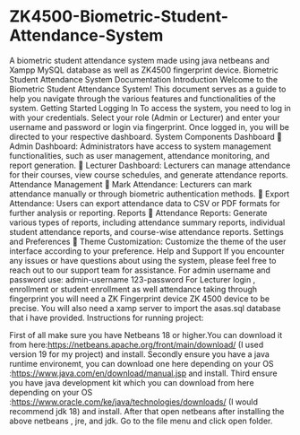 # ZK4500-Biometric-Student-Attendance-System
A biometric student attendance system made using java netbeans and  Xampp MySQL database as well as ZK4500 fingerprint device.
Biometric Student Attendance System Documentation
Introduction
Welcome to the Biometric Student Attendance System! This document serves as a guide to help you 
navigate through the various features and functionalities of the system.
Getting Started
Logging In
To access the system, you need to log in with your credentials. Select your role (Admin or Lecturer) and 
enter your username and password or login via fingerprint. Once logged in, you will be directed to your 
respective dashboard.
System Components
Dashboard
 Admin Dashboard: Administrators have access to system management functionalities, such as 
user management, attendance monitoring, and report generation.
 Lecturer Dashboard: Lecturers can manage attendance for their courses, view course schedules, 
and generate attendance reports.
Attendance Management
 Mark Attendance: Lecturers can mark attendance manually or through biometric authentication 
methods.
 Export Attendance: Users can export attendance data to CSV or PDF formats for further analysis
or reporting.
Reports
 Attendance Reports: Generate various types of reports, including attendance summary reports, 
individual student attendance reports, and course-wise attendance reports.
Settings and Preferences
 Theme Customization: Customize the theme of the user interface according to your preference.
Help and Support
If you encounter any issues or have questions about using the system, please feel free to reach out to our 
support team for assistance.
For admin username and password use:
admin-username
123-password
For Lecturer login , enrollment or student enrollment as well attendance taking through fingerprint you will need a ZK Fingerprint device ZK 4500 device to be precise.
You will also need a xamp server to import the asas.sql database that i have provided.
Instructions for running project:

First of all make sure you have Netbeans 18 or higher.You can download it from here:https://netbeans.apache.org/front/main/download/
(I used version 19 for my project) and install.
Secondly ensure you have a java runtime environemt, you can download one here depending on your OS :https://www.java.com/en/download/manual.jsp
and install.
Third ensure you have java development kit which you can download from here depending on your OS :https://www.oracle.com/ke/java/technologies/downloads/
(I would recommend jdk 18) and install.
After that open netbeans after installing the above netbeans , jre, and jdk.
Go to the file menu and click open folder.
